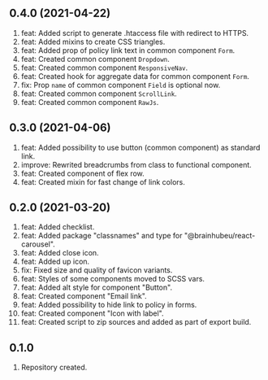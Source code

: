 ## 0.4.0 (2021-04-22)
1. feat: Added script to generate .htaccess file with redirect to HTTPS.
2. feat: Added mixins to create CSS triangles.
3. feat: Added prop of policy link text in common component `Form`.
4. feat: Created common component `Dropdown`.
5. feat: Created common component `ResponsiveNav`.
6. feat: Created hook for aggregate data for common component `Form`.
7. fix: Prop `name` of common component `Field` is optional now.
8. feat: Created common component `ScrollLink`.
9. feat: Created common component `RawJs`.

## 0.3.0 (2021-04-06)
1. feat: Added possibility to use button (common component) as standard link.
2. improve: Rewrited breadcrumbs from class to functional component.
3. feat: Created component of flex row.
4. feat: Created mixin for fast change of link colors. 

## 0.2.0 (2021-03-20)
1. feat: Added checklist.
2. feat: Added package "classnames" and type for "@brainhubeu/react-carousel".
3. feat: Added close icon.
4. feat: Added up icon.
5. fix: Fixed size and quality of favicon variants.
6. feat: Styles of some components moved to SCSS vars.
7. feat: Added alt style for component "Button".
8. feat: Created component "Email link".
9. feat: Added possibility to hide link to policy in forms.
10. feat: Created component "Icon with label".
11. feat: Created script to zip sources and added as part of export build.

## 0.1.0
1. Repository created.